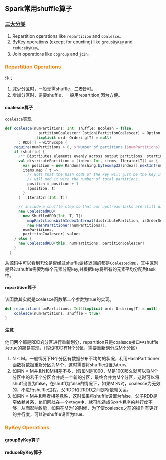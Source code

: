 ## Spark常用shuffle算子

### [三大分类](http://spark.apache.org/docs/latest/rdd-programming-guide.html#shuffle-operations)
1. Repartition operations like `repartition` and `coalesce`。
2. ByKey operations (except for counting) like `groupByKey` and `reduceByKey`。
3. Join operations like `cogroup` and `join`。

### <font color=#FF7F00>Repartition Operations</font>
注：
1. 减少分区时，一般无需shuffle，二者皆可。
2. 增加分区时，需要shuffle，一般用repartition,因为方便。

#### coalesce算子
`coalesce`实现
```scala
def coalesce(numPartitions: Int, shuffle: Boolean = false,
               partitionCoalescer: Option[PartitionCoalescer] = Option.empty)
              (implicit ord: Ordering[T] = null)
      : RDD[T] = withScope {
    require(numPartitions > 0, s"Number of partitions ($numPartitions) must be positive.")
    if (shuffle) {
      /** Distributes elements evenly across output partitions, starting from a random partition. */
      val distributePartition = (index: Int, items: Iterator[T]) => {
        var position = new Random(hashing.byteswap32(index)).nextInt(numPartitions)
        items.map { t =>
          // Note that the hash code of the key will just be the key itself. The HashPartitioner
          // will mod it with the number of total partitions.
          position = position + 1
          (position, t)
        }
      } : Iterator[(Int, T)]

      // include a shuffle step so that our upstream tasks are still distributed
      new CoalescedRDD(
        new ShuffledRDD[Int, T, T](
          mapPartitionsWithIndexInternal(distributePartition, isOrderSensitive = true),
          new HashPartitioner(numPartitions)),
        numPartitions,
        partitionCoalescer).values
    } else {
      new CoalescedRDD(this, numPartitions, partitionCoalescer)
    }
  }
```
从源码中可以看到无论是否经过shuffle最终返回的都是`CoalescedRDD`，其中区别是经过shuffle需要为每个元素分配key,并根据key将所有的元素平均分配到task中。

#### repartition算子
该函数其实就是coalesce函数第二个参数为true的实现。
```scala
def repartition(numPartitions: Int)(implicit ord: Ordering[T] = null): RDD[T] = withScope {
    coalesce(numPartitions, shuffle = true)
}
```


#### 注意
他们两个都是RDD的分区进行重新划分，repartition只是coalesce接口中shuffle为true的简易实现，（假设RDD有N个分区，需要重新划分成M个分区）
1. N < M。一般情况下N个分区有数据分布不均匀的状况，利用HashPartitioner函数将数据重新分区为M个，这时需要将shuffle设置为true。
2. 如果N > M并且N和M相差不多，(假如N是1000，M是100)那么就可以将N个分区中的若干个分区合并成一个新的分区，最终合并为M个分区，这时可以将shuff设置为false，在shuffl为false的情况下，如果M>N时，coalesce为无效的，不进行shuffle过程，父RDD和子RDD之间是窄依赖关系。
3. 如果N > M并且两者相差悬殊，这时如果将shuffle设置为false，父子RDD是窄依赖关系，他们同处在一个stage中，就可能造成Spark程序的并行度不够，从而影响性能，如果在M为1的时候，为了使coalesce之前的操作有更好的并行度，可以讲shuffle设置为true。



### <font color=#FF7F00>ByKey Operations</font>

#### groupByKey算子


#### reduceByKey算子

